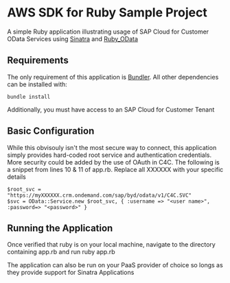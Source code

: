 # AWS SDK for Ruby Sample Project

A simple Ruby application illustrating usage of SAP Cloud for Customer OData Services using [Sinatra](http://www.sinatrarb.com) and [Ruby_OData](https://github.com/visoft/ruby_odata)

## Requirements

The only requirement of this application is [Bundler](http://bundler.io). All other dependencies can be installed with:

    bundle install

Additionally, you must have access to an SAP Cloud for Customer Tenant

## Basic Configuration

While this obvisouly isn't the most secure way to connect, this application simply provides 
hard-coded root service and authentication credentials.  More security could be added by the 
use of OAuth in C4C.  The following is a snippet from lines 10 & 11 of app.rb.  Replace all XXXXXX 
with your specific details

    $root_svc = "https://myXXXXXX.crm.ondemand.com/sap/byd/odata/v1/C4C.SVC"
    $svc = OData::Service.new $root_svc, { :username => "<user name>", :password=> "<password>" }

## Running the Application

Once verified that ruby is on your local machine, navigate to the directory containing app.rb 
and run 
    ruby app.rb

The application can also be run on your PaaS provider of choice so longs as they provide support 
for Sinatra Applications